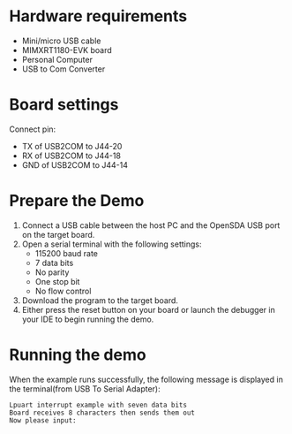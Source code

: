 Hardware requirements
=====================
- Mini/micro USB cable
- MIMXRT1180-EVK board
- Personal Computer
- USB to Com Converter

Board settings
============
Connect pin:
- TX of USB2COM to J44-20
- RX of USB2COM to J44-18
- GND of USB2COM to J44-14

Prepare the Demo
===============
1.  Connect a USB cable between the host PC and the OpenSDA USB port on the target board.
2.  Open a serial terminal with the following settings:
    - 115200 baud rate
    - 7 data bits
    - No parity
    - One stop bit
    - No flow control
3.  Download the program to the target board.
4.  Either press the reset button on your board or launch the debugger in your IDE to begin running the demo.

Running the demo
================
When the example runs successfully, the following message is displayed in the terminal(from USB To Serial Adapter):

~~~~~~~~~~~~~~~~~~~~~
Lpuart interrupt example with seven data bits
Board receives 8 characters then sends them out
Now please input:
~~~~~~~~~~~~~~~~~~~~~
